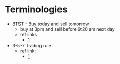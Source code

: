# Terminologies

* BTST - Buy today and sell tomorrow
  * buy at 3pm and sell before 9:20 am next day
  * ref links
    * [1](https://www.youtube.com/shorts/4916f0BCgSQ)
* 3-5-7 Trading rule
  * ref link:
    * [1](https://www.youtube.com/shorts/kOIW7rA5m-k)
